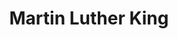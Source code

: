 ---
pid: mx232
title: Martin Luther King
location_transcription: Malcolm X Park
coordinates: "[-75.225408385729, 39.952714279846]"
zipcode: '19151'
gen_neighborhood: West Philadelphia
neighborhood: Overbrook,Overbrook Farms,Overbrook Park
outside_phl: 
age: '38'
age_range: 30-39
instagram: 
image_file_name: mx_232.jpg
proposal_transcription: My GOD let us understand that peace and love is the answer
  to all our problems.
topic: Religion
topic_summary: '0'
type: Other No Form
keywords_other: 
credit: Carine Koumako
image_labels: 
twitter: 
facebook: 
permalink: "/monuments/mx232/"
layout: item-page
---